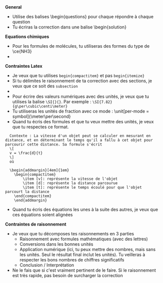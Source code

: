 
**General**
- Utilise des balises \begin{questions} pour chaque répondre à chaque question
- Tu écriras la correction dans une balise \begin{solution}

**Equations chimiques**
- Pour les formules de molécules, tu utiliseras des formes du type de \ce{NH3}
- 

**Contraintes Latex**
- Je veux que tu utilises `begin{compactitem}` et pas `begin{itemize}`
- Si tu délimites le raisonnement de ta correction avec des sections, je veux que ce soit des `subsection`
- 
- Pour écrire des valeurs numériques avec des unités, je veux que tu utilises la balise `\SI{}{}`. Par exemple : `\SI{7.82}{g\per\cubic\centi\meter}`
-  Tu utiliseras les unités de fraction avec ce mode : \unit[per-mode = symbol]{\meter\per\second}
- Quand tu écris des formules et que tu veux mettre des unités, je veux que tu respectes ce format. 
```
  Contexte : La vitesse d'un objet peut se calculer en mesurant en distance, et en déterminant le temps qu'il a fallu à cet objet pour parcourir cette distance. Sa formule s'écrit
  \[
  v = \frac{d}{t}
  \]
  où 

  \begin{addmargin}[4em]{1em}
    \begin{compactitem}
        \item [v]: représente la vitesse de l'objet
        \item [d]: représente la distance parcourue
        \item [t]: représente le temps écoulé pour que l'objet parcourt la distance
    \end{compactitem}
    \end{addmargin}
```
- Quand tu écris des équations les unes à la suite des autres, je veux que ces équations soient alignées

**Contraintes de raisonnement**
- Je veux que tu décomposes tes raisonnements en 3 parties 
  - Raisonnement avec formules mathématiques (avec des lettres)
  - Conversions dans les bonnes unités
  - Application numérique (ici, tu peux mettre des nombres, mais sans les unités. Seul le résultat final inclut les unités). Tu veilleras à respecter les bons nombres de chiffres significatifs
  - Conclusion / Interprétation
- Ne le fais que si c'est vraiment pertinent de le faire. Si le raisonnement est très rapide, pas besoin de surcharger la correction
